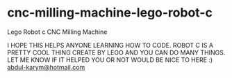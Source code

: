 cnc-milling-machine-lego-robot-c
================================

Lego Robot c CNC Milling Machine

I HOPE THIS HELPS ANYONE LEARNING HOW TO CODE. ROBOT C IS A PRETTY COOL THING CREATE BY LEGO AND YOU CAN DO MANY THINGS.
LET ME KNOW IF IT HELPED YOU OR NOT WOULD BE NICE TO HERE :) abdul-karym@hotmail.com 
